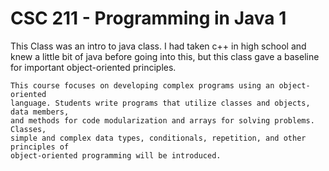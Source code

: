 CSC 211 - Programming in Java 1
===============================

This Class was an intro to java class.  I had taken c++ in high school and knew a little bit of java before going into this, but this class gave a baseline for important object-oriented principles.


	This course focuses on developing complex programs using an object-oriented 
	language. Students write programs that utilize classes and objects, data members, 
	and methods for code modularization and arrays for solving problems. Classes, 
	simple and complex data types, conditionals, repetition, and other principles of 
	object-oriented programming will be introduced. 